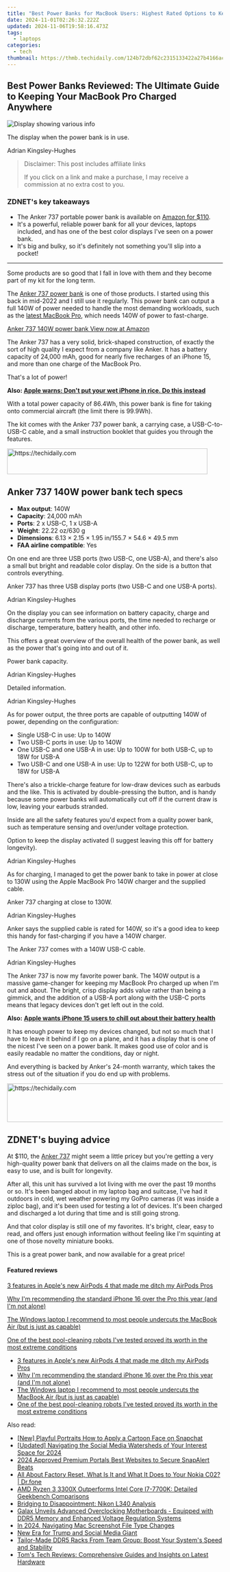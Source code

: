 ```yaml
---
title: "Best Power Banks for MacBook Users: Highest Rated Options to Keep You Charged on the Go"
date: 2024-11-01T02:26:32.222Z
updated: 2024-11-06T19:58:16.473Z
tags:
  - laptops
categories:
  - tech
thumbnail: https://thmb.techidaily.com/124b72dbf62c2315133422a27b4166aca8de938c7b4431d8ccd93ecf0eac5efe.png
---
```


## Best Power Banks Reviewed: The Ultimate Guide to Keeping Your MacBook Pro Charged Anywhere

![Display showing various info](https://www.zdnet.com/a/img/resize/0cadce5d8cdb09e5ccaa426b129fc86aec2af3ab/2022/09/12/e449dbb5-1b91-469d-b90d-497973b220c3/img-8349-00-00-01-03-still001.jpg?auto=webp&width=1280)

The display when the power bank is in use.

Adrian Kingsley-Hughes

>  Disclaimer: This post includes affiliate links
>
>  If you click on a link and make a purchase, I may receive a commission at no extra cost to you.
>

### ZDNET's key takeaways

* The Anker 737 portable power bank is available on [Amazon for $110](https://buy.geni.us/Proxy.ashx?TSID=368250&GR%5FURL=https%3A%2F%2Fwww.amazon.com%2FAnker-PowerCore-Portable-Charger-Compatible%2Fdp%2FB09VPHVT2Z%3Ftag%3Dzd-buy-button-20%26ascsubtag%3D%5F%5FCOM%5FCLICK%5FID%5F%5F%7Ce27339fa-ac77-4a9e-9d98-ee1853eb62e5%7Cdtp&dtb=1).
* It's a powerful, reliable power bank for all your devices, laptops included, and has one of the best color displays I've seen on a power bank.
* It's big and bulky, so it's definitely not something you'll slip into a pocket!

---

Some products are so good that I fall in love with them and they become part of my kit for the long term. 

The [Anker 737 power bank](https://buy.geni.us/Proxy.ashx?TSID=368250&GR%5FURL=https%3A%2F%2Fwww.amazon.com%2FAnker-PowerCore-Portable-Charger-Compatible%2Fdp%2FB09VPHVT2Z%2F%3Ftag%3Dzd-buy-button-20%26ascsubtag%3D%5F%5FCOM%5FCLICK%5FID%5F%5F%7Ce27339fa-ac77-4a9e-9d98-ee1853eb62e5%7Cdtp&dtb=1) is one of those products. I started using this back in mid-2022 and I still use it regularly. This power bank can output a full 140W of power needed to handle the most demanding workloads, such as the [latest MacBook Pro](https://apple.sjv.io/c/159047/435031/7613?&sharedid=zdnet&partnerpropertyid=1980086&u=https%3A%2F%2Fwww.apple.com%2Fshop%2Fbuy-mac%2Fmacbook-pro&subId1=zd-%5F%5FCOM%5FCLICK%5FID%5F%5F-dtp), which needs 140W of power to fast-charge.

[Anker 737 140W power bank View now at Amazon](https://buy.geni.us/Proxy.ashx?TSID=368250&GR%5FURL=https%3A%2F%2Fwww.amazon.com%2FAnker-PowerCore-Portable-Charger-Compatible%2Fdp%2FB09VPHVT2Z%3Ftag%3Dzd-buy-button-20%26ascsubtag%3D%5F%5FCOM%5FCLICK%5FID%5F%5F%7Ce27339fa-ac77-4a9e-9d98-ee1853eb62e5%7Cdtp&dtb=1)

The Anker 737 has a very solid, brick-shaped construction, of exactly the sort of high quality I expect from a company like Anker. It has a battery capacity of 24,000 mAh, good for nearly five recharges of an iPhone 15, and more than one charge of the MacBook Pro. 

That's a lot of power!

**Also: [Apple warns: Don't put your wet iPhone in rice. Do this instead](https://www.zdnet.com/article/apple-warns-dont-put-your-wet-iphone-in-rice-do-this-instead/)**

With a total power capacity of 86.4Wh, this power bank is fine for taking onto commercial aircraft (the limit there is 99.9Wh). 

The kit comes with the Anker 737 power bank, a carrying case, a USB-C-to-USB-C cable, and a small instruction booklet that guides you through the features. 

<!-- affiliate ads begin -->
<a href="https://bluettius.sjv.io/c/5597632/2139114/17108" target="_top" id="2139114">
  <img src="//a.impactradius-go.com/display-ad/17108-2139114" border="0" alt="https://techidaily.com" width="468" height="60"/>
</a>
<img height="0" width="0" src="https://bluettius.sjv.io/i/5597632/2139114/17108" style="position:absolute;visibility:hidden;" border="0" />
<!-- affiliate ads end -->

## Anker 737 140W power bank tech specs

* **Max output**: 140W
* **Capacity**: 24,000 mAh
* **Ports**: 2 x USB-C, 1 x USB-A
* **Weight**: 22.22 oz/630 g
* **Dimensions**: 6.13 × 2.15 × 1.95 in/155.7 × 54.6 × 49.5 mm
* **FAA airline compatible**: Yes

On one end are three USB ports (two USB-C, one USB-A), and there's also a small but bright and readable color display. On the side is a button that controls everything. 

Anker 737 has three USB display ports (two USB-C and one USB-A ports).

Adrian Kingsley-Hughes

On the display you can see information on battery capacity, charge and discharge currents from the various ports, the time needed to recharge or discharge, temperature, battery health, and other info. 

This offers a great overview of the overall health of the power bank, as well as the power that's going into and out of it. 

Power bank capacity.

Adrian Kingsley-Hughes

Detailed information.

Adrian Kingsley-Hughes

As for power output, the three ports are capable of outputting 140W of power, depending on the configuration: 

* Single USB-C in use: Up to 140W
* Two USB-C ports in use: Up to 140W
* One USB-C and one USB-A in use: Up to 100W for both USB-C, up to 18W for USB-A
* Two USB-C and one USB-A in use: Up to 122W for both USB-C, up to 18W for USB-A

There's also a trickle-charge feature for low-draw devices such as earbuds and the like. This is activated by double-pressing the button, and is handy because some power banks will automatically cut off if the current draw is low, leaving your earbuds stranded. 

Inside are all the safety features you'd expect from a quality power bank, such as temperature sensing and over/under voltage protection. 

Option to keep the display activated (I suggest leaving this off for battery longevity).

Adrian Kingsley-Hughes

As for charging, I managed to get the power bank to take in power at close to 130W using the Apple MacBook Pro 140W charger and the supplied cable. 

Anker 737 charging at close to 130W.

Adrian Kingsley-Hughes

Anker says the supplied cable is rated for 140W, so it's a good idea to keep this handy for fast-charging if you have a 140W charger. 

The Anker 737 comes with a 140W USB-C cable.

Adrian Kingsley-Hughes

The Anker 737 is now my favorite power bank. The 140W output is a massive game-changer for keeping my MacBook Pro charged up when I'm out and about. The bright, crisp display adds value rather than being a gimmick, and the addition of a USB-A port along with the USB-C ports means that legacy devices don't get left out in the cold. 

**Also:** [**Apple wants iPhone 15 users to chill out about their battery health**](https://www.zdnet.com/article/apple-wants-iphone-15-users-to-chill-out-about-their-battery-health/)

It has enough power to keep my devices changed, but not so much that I have to leave it behind if I go on a plane, and it has a display that is one of the nicest I've seen on a power bank. It makes good use of color and is easily readable no matter the conditions, day or night.

And everything is backed by Anker's 24-month warranty, which takes the stress out of the situation if you do end up with problems. 

<!-- affiliate ads begin -->
<a href="https://imp.i357552.net/c/5597632/1006793/11832" target="_top" id="1006793">
  <img src="//a.impactradius-go.com/display-ad/11832-1006793" border="0" alt="https://techidaily.com" width="728" height="90"/>
</a>
<img height="0" width="0" src="https://imp.i357552.net/i/5597632/1006793/11832" style="position:absolute;visibility:hidden;" border="0" />
<!-- affiliate ads end -->

## ZDNET's buying advice

At $110, the [Anker 737](https://buy.geni.us/Proxy.ashx?TSID=368250&GR%5FURL=https%3A%2F%2Fwww.amazon.com%2FAnker-PowerCore-Portable-Charger-Compatible%2Fdp%2FB09VPHVT2Z%2F%3Ftag%3Dzd-buy-button-20%26ascsubtag%3D%5F%5FCOM%5FCLICK%5FID%5F%5F%7Ce27339fa-ac77-4a9e-9d98-ee1853eb62e5%7Cdtp&dtb=1) might seem a little pricey but you're getting a very high-quality power bank that delivers on all the claims made on the box, is easy to use, and is built for longevity. 

After all, this unit has survived a lot living with me over the past 19 months or so. It's been banged about in my laptop bag and suitcase, I've had it outdoors in cold, wet weather powering my GoPro cameras (it was inside a ziploc bag), and it's been used for testing a lot of devices. It's been charged and discharged a lot during that time and is still going strong.

And that color display is still one of my favorites. It's bright, clear, easy to read, and offers just enough information without feeling like I'm squinting at one of those novelty miniature books.

This is a great power bank, and now available for a great price!

#### Featured reviews

[3 features in Apple's new AirPods 4 that made me ditch my AirPods Pros](https://www.zdnet.com/article/3-features-in-apples-new-airpods-4-that-made-me-ditch-my-airpods-pros/ "3 features in Apple's new AirPods 4 that made me ditch my AirPods Pros")

[Why I'm recommending the standard iPhone 16 over the Pro this year (and I'm not alone)](https://www.zdnet.com/article/why-im-recommending-the-standard-iphone-16-over-the-pro-this-year-and-im-not-alone/ "Why I'm recommending the standard iPhone 16 over the Pro this year (and I'm not alone)")

[The Windows laptop I recommend to most people undercuts the MacBook Air (but is just as capable)](https://www.zdnet.com/article/the-windows-laptop-i-recommend-to-most-people-undercuts-the-macbook-air-but-is-just-as-capable/ "The Windows laptop I recommend to most people undercuts the MacBook Air (but is just as capable)")

[One of the best pool-cleaning robots I've tested proved its worth in the most extreme conditions](https://www.zdnet.com/article/one-of-the-best-pool-cleaning-robots-ive-tested-proved-its-worth-in-the-most-extreme-conditions/ "One of the best pool-cleaning robots I've tested proved its worth in the most extreme conditions")

* [3 features in Apple's new AirPods 4 that made me ditch my AirPods Pros](https://www.zdnet.com/article/3-features-in-apples-new-airpods-4-that-made-me-ditch-my-airpods-pros/ "3 features in Apple's new AirPods 4 that made me ditch my AirPods Pros")
* [Why I'm recommending the standard iPhone 16 over the Pro this year (and I'm not alone)](https://www.zdnet.com/article/why-im-recommending-the-standard-iphone-16-over-the-pro-this-year-and-im-not-alone/ "Why I'm recommending the standard iPhone 16 over the Pro this year (and I'm not alone)")
* [The Windows laptop I recommend to most people undercuts the MacBook Air (but is just as capable)](https://www.zdnet.com/article/the-windows-laptop-i-recommend-to-most-people-undercuts-the-macbook-air-but-is-just-as-capable/ "The Windows laptop I recommend to most people undercuts the MacBook Air (but is just as capable)")
* [One of the best pool-cleaning robots I've tested proved its worth in the most extreme conditions](https://www.zdnet.com/article/one-of-the-best-pool-cleaning-robots-ive-tested-proved-its-worth-in-the-most-extreme-conditions/ "One of the best pool-cleaning robots I've tested proved its worth in the most extreme conditions")

<ins class="adsbygoogle"
     style="display:block"
     data-ad-format="autorelaxed"
     data-ad-client="ca-pub-7571918770474297"
     data-ad-slot="1223367746"></ins>

<ins class="adsbygoogle"
     style="display:block"
     data-ad-client="ca-pub-7571918770474297"
     data-ad-slot="8358498916"
     data-ad-format="auto"
     data-full-width-responsive="true"></ins>

<span class="atpl-alsoreadstyle">Also read:</span>
<div><ul>
<li><a href="https://extra-guidance.techidaily.com/new-playful-portraits-how-to-apply-a-cartoon-face-on-snapchat/"><u>[New] Playful Portraits How to Apply a Cartoon Face on Snapchat</u></a></li>
<li><a href="https://instagram-video-recordings.techidaily.com/updated-navigating-the-social-media-watersheds-of-your-interest-space-for-2024/"><u>[Updated] Navigating the Social Media Watersheds of Your Interest Space for 2024</u></a></li>
<li><a href="https://extra-approaches.techidaily.com/2024-approved-premium-portals-best-websites-to-secure-snapalert-beats/"><u>2024 Approved Premium Portals Best Websites to Secure SnapAlert Beats</u></a></li>
<li><a href="https://phone-solutions.techidaily.com/all-about-factory-reset-what-is-it-and-what-it-does-to-your-nokia-c02-drfone-by-drfone-reset-android-reset-android/"><u>All About Factory Reset, What Is It and What It Does to Your Nokia C02? | Dr.fone</u></a></li>
<li><a href="https://hardware-reviews.techidaily.com/amd-ryzen-3-3300x-outperforms-intel-core-i7-7700k-detailed-geekbench-comparisons/"><u>AMD Ryzen 3 3300X Outperforms Intel Core I7-7700K: Detailed Geekbench Comparisons</u></a></li>
<li><a href="https://buynow-info.techidaily.com/bridging-to-disappointment-nikon-l340-analysis/"><u>Bridging to Disappointment: Nikon L340 Analysis</u></a></li>
<li><a href="https://hardware-reviews.techidaily.com/1723964465096-galax-unveils-advanced-overclocking-motherboards-equipped-with-ddr5-memory-and-enhanced-voltage-regulation-systems/"><u>Galax Unveils Advanced Overclocking Motherboards - Equipped with DDR5 Memory and Enhanced Voltage Regulation Systems</u></a></li>
<li><a href="https://screen-recording.techidaily.com/in-2024-navigating-mac-screenshot-file-type-changes/"><u>In 2024, Navigating Mac Screenshot File Type Changes</u></a></li>
<li><a href="https://facebook.techidaily.com/new-era-for-trump-and-social-media-giant/"><u>New Era for Trump and Social Media Giant</u></a></li>
<li><a href="https://hardware-reviews.techidaily.com/tailor-made-ddr5-racks-from-team-group-boost-your-systems-speed-and-stability/"><u>Tailor-Made DDR5 Racks From Team Group: Boost Your System's Speed and Stability</u></a></li>
<li><a href="https://hardware-reviews.techidaily.com/toms-tech-reviews-comprehensive-guides-and-insights-on-latest-hardware/"><u>Tom's Tech Reviews: Comprehensive Guides and Insights on Latest Hardware</u></a></li>
</ul></div>

